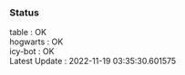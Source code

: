 ### Status


table : OK  
hogwarts : OK  
icy-bot : OK  
Latest Update : 2022-11-19 03:35:30.601575
